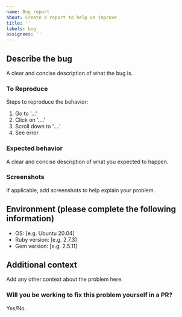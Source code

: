 ```yaml
---
name: Bug report
about: Create a report to help us improve
title: ''
labels: bug
assignees: ''
---
```


<!--- Provide a general summary of your bug report in the Title above -->

## Describe the bug
A clear and concise description of what the bug is.

### To Reproduce
Steps to reproduce the behavior:
1. Go to '...'
2. Click on '....'
3. Scroll down to '....'
4. See error

### Expected behavior
A clear and concise description of what you expected to happen.

### Screenshots
If applicable, add screenshots to help explain your problem.

## Environment (please complete the following information)
 - OS: [e.g. Ubuntu 20.04]
 - Ruby version: [e.g. 2.7.3]
 - Gem version: [e.g. 2.5.11]

## Additional context
Add any other context about the problem here.

### Will you be working to fix this problem yourself in a PR?
Yes/No.

